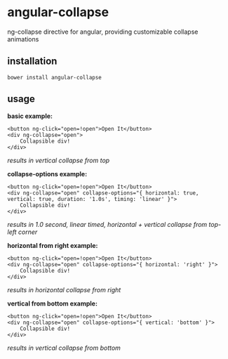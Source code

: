 # angular-collapse
ng-collapse directive for angular, providing customizable collapse animations

## installation
```bower install angular-collapse```

## usage
**basic example:**
```
<button ng-click="open=!open">Open It</button>
<div ng-collapse="open">
    Collapsible div!
</div>
```
*results in vertical collapse from top*

**collapse-options example:**
```
<button ng-click="open=!open">Open It</button>
<div ng-collapse="open" collapse-options="{ horizontal: true, vertical: true, duration: '1.0s', timing: 'linear' }">
    Collapsible div!
</div>
```
*results in 1.0 second, linear timed, horizontal + vertical collapse from top-left corner*

**horizontal from right example:**
```
<button ng-click="open=!open">Open It</button>
<div ng-collapse="open" collapse-options="{ horizontal: 'right' }">
    Collapsible div!
</div>
```
*results in horizontal collapse from right*

**vertical from bottom example:**
```
<button ng-click="open=!open">Open It</button>
<div ng-collapse="open" collapse-options="{ vertical: 'bottom' }">
    Collapsible div!
</div>
```
*results in vertical collapse from bottom*
